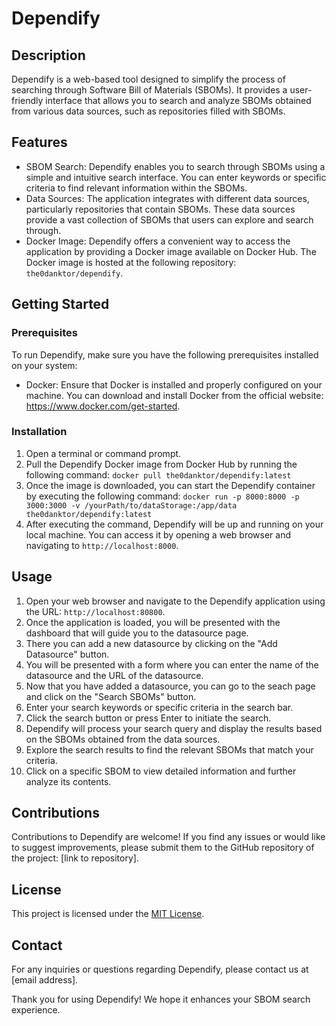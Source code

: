 # Dependify

## Description
Dependify is a web-based tool designed to simplify the process of searching through Software Bill of Materials (SBOMs). It provides a user-friendly interface that allows you to search and analyze SBOMs obtained from various data sources, such as repositories filled with SBOMs.

## Features
- SBOM Search: Dependify enables you to search through SBOMs using a simple and intuitive search interface. You can enter keywords or specific criteria to find relevant information within the SBOMs.
- Data Sources: The application integrates with different data sources, particularly repositories that contain SBOMs. These data sources provide a vast collection of SBOMs that users can explore and search through.
- Docker Image: Dependify offers a convenient way to access the application by providing a Docker image available on Docker Hub. The Docker image is hosted at the following repository: `the0danktor/dependify`.

## Getting Started

### Prerequisites
To run Dependify, make sure you have the following prerequisites installed on your system:
- Docker: Ensure that Docker is installed and properly configured on your machine. You can download and install Docker from the official website: https://www.docker.com/get-started.

### Installation
1. Open a terminal or command prompt.
2. Pull the Dependify Docker image from Docker Hub by running the following command:
`docker pull the0danktor/dependify:latest`
3. Once the image is downloaded, you can start the Dependify container by executing the following command:
`docker run -p 8000:8000 -p 3000:3000 -v /yourPath/to/dataStorage:/app/data the0danktor/dependify:latest`
4. After executing the command, Dependify will be up and running on your local machine. You can access it by opening a web browser and navigating to `http://localhost:8000`.

## Usage
1. Open your web browser and navigate to the Dependify application using the URL: `http://localhost:80800`.
2. Once the application is loaded, you will be presented with the dashboard that will guide you to the datasource page.
3. There you can add a new datasource by clicking on the "Add Datasource" button.
4. You will be presented with a form where you can enter the name of the datasource and the URL of the datasource.
5. Now that you have added a datasource, you can go to the seach page and click on the "Search SBOMs" button.
6. Enter your search keywords or specific criteria in the search bar.
7. Click the search button or press Enter to initiate the search.
8. Dependify will process your search query and display the results based on the SBOMs obtained from the data sources.
9. Explore the search results to find the relevant SBOMs that match your criteria.
10. Click on a specific SBOM to view detailed information and further analyze its contents.

## Contributions
Contributions to Dependify are welcome! If you find any issues or would like to suggest improvements, please submit them to the GitHub repository of the project: [link to repository].

## License
This project is licensed under the [MIT License](https://opensource.org/licenses/MIT).

## Contact
For any inquiries or questions regarding Dependify, please contact us at [email address].

Thank you for using Dependify! We hope it enhances your SBOM search experience.


